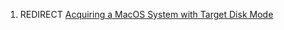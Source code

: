 1.  REDIRECT [Acquiring a MacOS System with Target Disk
    Mode](Acquiring_a_MacOS_System_with_Target_Disk_Mode "wikilink")